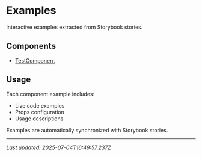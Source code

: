 # Examples

Interactive examples extracted from Storybook stories.

## Components

- [TestComponent](./TestComponent.md)

## Usage

Each component example includes:
- Live code examples
- Props configuration
- Usage descriptions

Examples are automatically synchronized with Storybook stories.

---

*Last updated: 2025-07-04T16:49:57.237Z*
